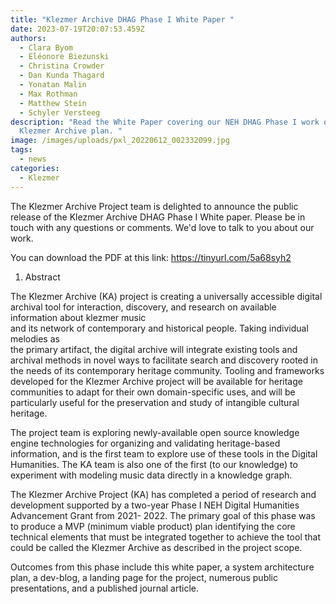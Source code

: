 ```yaml
---
title: "Klezmer Archive DHAG Phase I White Paper "
date: 2023-07-19T20:07:53.459Z
authors:
  - Clara Byom
  - Eléonore Biezunski
  - Christina Crowder
  - Dan Kunda Thagard
  - Yonatan Malin
  - Max Rothman
  - Matthew Stein
  - Schyler Versteeg
description: "Read the White Paper covering our NEH DHAG Phase I work on the
  Klezmer Archive plan. "
image: /images/uploads/pxl_20220612_002332099.jpg
tags:
  - news
categories:
  - Klezmer
---
```

The Klezmer Archive Project team is delighted to announce the public release of the Klezmer Archive DHAG Phase I White paper. Please be in touch with any questions or comments. We'd love to talk to you about our work. 

You can download the PDF at this link: https://tinyurl.com/5a68syh2

1. Abstract

The Klezmer Archive (KA) project is creating a universally accessible digital archival tool for interaction, discovery, and research on available information about klezmer music\
and its network of contemporary and historical people. Taking individual melodies as\
the primary artifact, the digital archive will integrate existing tools and archival methods in novel ways to facilitate search and discovery rooted in the needs of its contemporary heritage community. Tooling and frameworks developed for the Klezmer Archive project will be available for heritage communities to adapt for their own domain-specific uses, and will be particularly useful for the preservation and study of intangible cultural heritage.

The project team is exploring newly-available open source knowledge engine technologies for organizing and validating heritage-based information, and is the first team to explore use of these tools in the Digital Humanities. The KA team is also one of the first (to our knowledge) to experiment with modeling music data directly in a knowledge graph.

The Klezmer Archive Project (KA) has completed a period of research and development supported by a two-year Phase I NEH Digital Humanities Advancement Grant from 2021- 2022. The primary goal of this phase was to produce a MVP (minimum viable product) plan identifying the core technical elements that must be integrated together to achieve the tool that could be called the Klezmer Archive as described in the project scope.

Outcomes from this phase include this white paper, a system architecture plan, a dev-blog, a landing page for the project, numerous public presentations, and a published journal article.